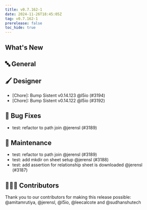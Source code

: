 ```yaml
---
title: v0.7.162-1
date: 2024-11-26T18:45:05Z
tag: v0.7.162-1
prerelease: false
toc_hide: true
---
```


## What's New
## 🔤 General
## 🖌️ Designer

- [Chore]: Bump Sistent v0.14.123 @l5io (#3194)
- [Chore]: Bump Sistent v0.14.122 @l5io (#3192)

## 🐛 Bug Fixes

- test: refactor to path join @jerensl (#3189)

## 🧰 Maintenance

- test: refactor to path join @jerensl (#3189)
- test: add mkdir on sheet setup @jerensl (#3188)
- test: add assertion for relationship sheet is downloaded @jerensl (#3187)

## 👨🏽‍💻 Contributors

Thank you to our contributors for making this release possible:
@amitamrutiya, @jerensl, @l5io, @leecalcote and @sudhanshutech
